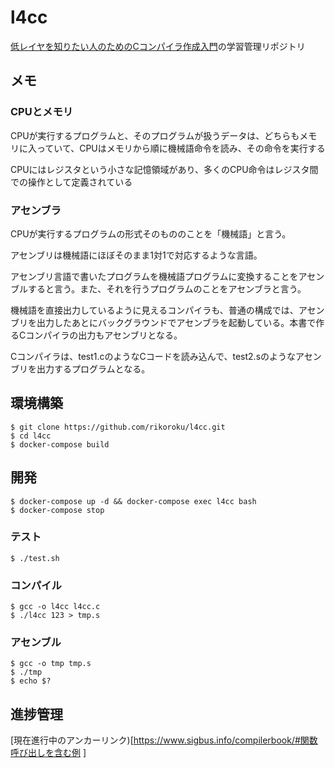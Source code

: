 # l4cc
[低レイヤを知りたい人のためのCコンパイラ作成入門](https://www.sigbus.info/compilerbook/)の学習管理リポジトリ

## メモ

### CPUとメモリ

CPUが実行するプログラムと、そのプログラムが扱うデータは、どちらもメモリに入っていて、CPUはメモリから順に機械語命令を読み、その命令を実行する

CPUにはレジスタという小さな記憶領域があり、多くのCPU命令はレジスタ間での操作として定義されている


### アセンブラ

CPUが実行するプログラムの形式そのもののことを「機械語」と言う。

アセンブリは機械語にほぼそのまま1対1で対応するような言語。

アセンブリ言語で書いたプログラムを機械語プログラムに変換することをアセンブルすると言う。また、それを行うプログラムのことをアセンブラと言う。

機械語を直接出力しているように見えるコンパイラも、普通の構成では、アセンブリを出力したあとにバックグラウンドでアセンブラを起動している。本書で作るCコンパイラの出力もアセンブリとなる。

Cコンパイラは、test1.cのようなCコードを読み込んで、test2.sのようなアセンブリを出力するプログラムとなる。

## 環境構築

```
$ git clone https://github.com/rikoroku/l4cc.git
$ cd l4cc
$ docker-compose build
```

## 開発

```
$ docker-compose up -d && docker-compose exec l4cc bash
$ docker-compose stop
```

### テスト

```
$ ./test.sh
```

### コンパイル

```
$ gcc -o l4cc l4cc.c
$ ./l4cc 123 > tmp.s
```

### アセンブル

```
$ gcc -o tmp tmp.s
$ ./tmp
$ echo $?
```


## 進捗管理
[現在進行中のアンカーリンク)[https://www.sigbus.info/compilerbook/#関数呼び出しを含む例
]
